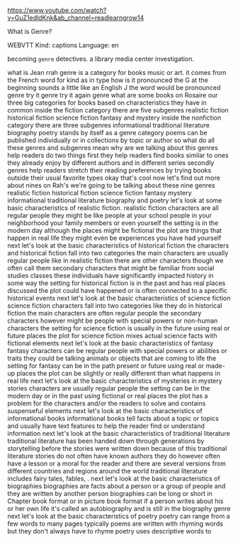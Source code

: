 https://www.youtube.com/watch?v=GuZ1edldKnk&ab_channel=readlearngrow14

What is Genre?

WEBVTT Kind: captions Language: en 

becoming `genre` detectives. a library media center investigation.

what is Jean rrah genre is a category for books music or art. it comes from the French word for kind as in type how is it pronounced the G at the beginning sounds a little like an English J the word would be pronounced genre try it genre try it again genre what are some books on Rosaire our three big categories for books based on characteristics they have in common inside the fiction category there are five subgenres realistic fiction historical fiction science fiction fantasy and mystery inside the nonfiction category there are three subgenres informational traditional literature biography poetry stands by itself as a genre category poems can be published individually or in collections by topic or author so what do all these genres and subgenres mean why are we talking about this genres help readers do two things first they help readers find books similar to ones they already enjoy by different authors and in different series secondly genres help readers stretch their reading preferences by trying books outside their usual favorite types okay that's cool now let's find out more about nines on Rah's we're going to be talking about these nine genres realistic fiction historical fiction science fiction fantasy mystery informational traditional literature biography and poetry let's look at some basic characteristics of realistic fiction. realistic fiction characters are all regular people they might be like people at your school people in your neighborhood your family members or even yourself the setting is in the modern day although the places might be fictional the plot are things that happen in real life they might even be experiences you have had yourself next let's look at the basic characteristics of historical fiction the characters and historical fiction fall into two categories the main characters are usually regular people like in realistic fiction there are other characters though we often call them secondary characters that might be familiar from social studies classes these individuals have significantly impacted history in some way the setting for historical fiction is in the past and has real places discussed the plot could have happened or is often connected to a specific historical events next let's look at the basic characteristics of science fiction science fiction characters fall into two categories like they do in historical fiction the main characters are often regular people the secondary characters however might be people with special powers or non-human characters the setting for science fiction is usually in the future using real or future places the plot for science fiction mixes actual science facts with fictional elements next let's look at the basic characteristics of fantasy fantasy characters can be regular people with special powers or abilities or traits they could be talking animals or objects that are coming to life the setting for fantasy can be in the path present or future using real or made-up places the plot can be slightly or really different than what happens in real life next let's look at the basic characteristics of mysteries in mystery stories characters are usually regular people the setting can be in the modern day or in the past using fictional or real places the plot has a problem for the characters and/or the readers to solve and contains suspenseful elements next let's look at the basic characteristics of informational books informational books tell facts about a topic or topics and usually have text features to help the reader find or understand information next let's look at the basic characteristics of traditional literature traditional literature has been handed down through generations by storytelling before the stories were written down because of this traditional literature stories do not often have known authors they do however often have a lesson or a moral for the reader and there are several versions from different countries and regions around the world traditional literature includes fairy tales, fables, . next let's look at the basic characteristics of biographies biographies are facts about a person or a group of people and they are written by another person biographies can be long or short in Chapter book format or in picture book format if a person writes about his or her own life it's called an autobiography and is still in the biography genre next let's look at the basic characteristics of poetry poetry can range from a few words to many pages typically poems are written with rhyming words but they don't always have to rhyme poetry uses descriptive words to 